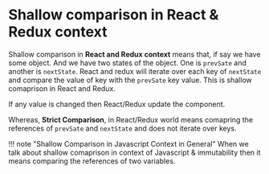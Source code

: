 # Shallow comparison in React & Redux context

Shallow comparison in **React and Redux context** means that, if say we have some object. And we have two states of the object. One is `prevSate` and another is `nextState`. React and redux will iterate over each key of `nextState` and compare the value of key with the `prevSate` key value. This is shallow comaprison in React and Redux.

If any value is changed then React/Redux update the component.

Whereas, **Strict Comparison**, in React/Redux world means comapring the references of `prevSate` and `nextState` and does not iterate over keys.

!!! note "Shallow Comparison in Javascript Context in General"
    When we talk about shallow comaprison in context of Javascript & immutability then it means comparing the references of two variables.
